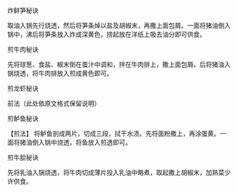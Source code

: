 炸鲜笋秘诀

取油入锅先行烧透，然后将笋条焯以盐及胡椒末，再撒上面包屑。一面将猪油倒入锅中，沸后将笋条放入炸成深黄色，捞起放在洋纸上吸去油分即可供食。

煎牛肉秘诀

先将球葱、食盐、椒末倒在蛋汁中调和，拌在牛肉排上，撒上面包屑。后将猪油入锅烧透，将牛肉排放入煎成黄色即可。

煎龙虾秘诀

前法（此处依原文格式保留说明）

煎鲈鱼秘诀

【煎法】
将鲈鱼剖成两片，切成三段，拭干水渍。先将面粉撒上，再涂蛋黄。一面将猪油倒入锅中烧透，将鱼放入煎透即可。

煎牛脍秘诀

先将乳油入锅烧透，将牛肉切成薄片投入乳油中略煮，取起撒上胡椒末，加熟菜少许供食。